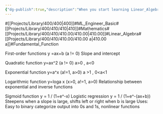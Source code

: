 ```yaml
---
{"dg-publish":true,"description":"When you start learning Linear_Algebra, learn from this","permalink":"/projects/library/400/410/410-00/410-00-a/","dgPassFrontmatter":true,"noteIcon":"0","created":"2024-01-05T00:31:16.514+09:00","updated":"2024-04-10T18:59:27.604+09:00"}
---
```


#[[Projects/Library/400/400\|400]]#ML_Engineer_Basic#[[Projects/Library/400/410/410\|410]]#Mathematics#[[Projects/Library/400/410/410.00/410.00\|410.00]]#Linear_Algebra#[[Projects/Library/400/410/410.00/410.00 a\|410.00 a]]#Fundamental_Function




First-order functions
y =ax+b (a != 0)
Slope and intercept

Quadratic function
y=ax^2 (a != 0)
	a>0 , a<0 

Exponential function
y=a^x (a!=1, a>0)
a >1 , 0<a<1

Logarithmic function
y=loga x (x>0, a!=1, a>0)
Relationship between exponential and inverse functions

Sigmoid function
y = 1 / (1+e^-x)
Logistic regression
y = 1 / (1+e^-(ax+b)) Steepens when a slope is large, shifts left or right when b is large
Uses: Easy to binary categorize output into 0s and 1s, nonlinear functions






